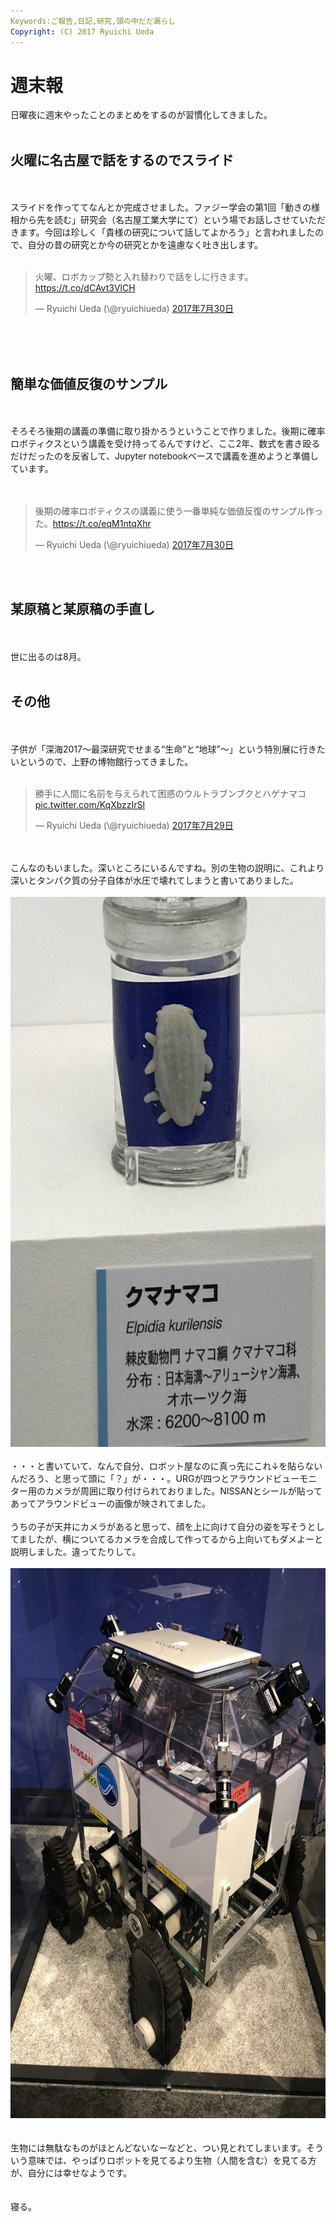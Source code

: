 ```yaml
---
Keywords:ご報告,日記,研究,頭の中だだ漏らし
Copyright: (C) 2017 Ryuichi Ueda
---
```


# 週末報
日曜夜に週末やったことのまとめをするのが習慣化してきました。<br />
<br />
<h2>火曜に名古屋で話をするのでスライド</h2><br />
<br />
スライドを作っててなんとか完成させました。ファジー学会の第1回「動きの様相から先を読む」研究会（名古屋工業大学にて）という場でお話しさせていただきます。今回は珍しく「貴様の研究について話してよかろう」と言われましたので、自分の昔の研究とか今の研究とかを遠慮なく吐き出します。<br />
<br />
<blockquote class="twitter-tweet" data-lang="ja"><p lang="ja" dir="ltr">火曜、ロボカップ勢と入れ替わりで話をしに行きます。<a href="https://t.co/dCAvt3VlCH">https://t.co/dCAvt3VlCH</a></p>&mdash; Ryuichi Ueda (\@ryuichiueda) <a href="https://twitter.com/ryuichiueda/status/891655161570918401">2017年7月30日</a></blockquote> <script async src="//platform.twitter.com/widgets.js" charset="utf-8"></script><br />
<br />
<br />
<h2>簡単な価値反復のサンプル</h2><br />
<br />
そろそろ後期の講義の準備に取り掛かろうということで作りました。後期に確率ロボティクスという講義を受け持ってるんですけど、ここ2年、数式を書き殴るだけだったのを反省して、Jupyter notebookベースで講義を進めようと準備しています。<br />
<br />
<br />
<blockquote class="twitter-tweet" data-lang="ja"><p lang="ja" dir="ltr">後期の確率ロボティクスの講義に使う一番単純な価値反復のサンプル作った。<a href="https://t.co/eqM1ntqXhr">https://t.co/eqM1ntqXhr</a></p>&mdash; Ryuichi Ueda (\@ryuichiueda) <a href="https://twitter.com/ryuichiueda/status/891658032362405888">2017年7月30日</a></blockquote> <script async src="//platform.twitter.com/widgets.js" charset="utf-8"></script><br />
<br />
<h2>某原稿と某原稿の手直し</h2><br />
<br />
世に出るのは8月。<br />
<br />
<h2>その他</h2><br />
<br />
子供が「深海2017～最深研究でせまる“生命”と“地球”～」という特別展に行きたいというので、上野の博物館行ってきました。<br />
<br />
<blockquote class="twitter-tweet" data-lang="ja"><p lang="ja" dir="ltr">勝手に人間に名前を与えられて困惑のウルトラブンブクとハゲナマコ <a href="https://t.co/KqXbzzIrSl">pic.twitter.com/KqXbzzIrSl</a></p>&mdash; Ryuichi Ueda (\@ryuichiueda) <a href="https://twitter.com/ryuichiueda/status/891283225003216896">2017年7月29日</a></blockquote> <script async src="//platform.twitter.com/widgets.js" charset="utf-8"></script><br />
<br />
こんなのもいました。深いところにいるんですね。別の生物の説明に、これより深いとタンパク質の分子自体が水圧で壊れてしまうと書いてありました。<br />
<br />
<a href="IMG_7811-e1501423422307.jpg"><img src="IMG_7811-e1501423422307-768x1024.jpg" alt="" width="660" height="880" class="aligncenter size-large wp-image-10046" /></a><br />
<br />
・・・と書いていて、なんで自分、ロボット屋なのに真っ先にこれ↓を貼らないんだろう、と思って頭に「？」が・・・。URGが四つとアラウンドビューモニター用のカメラが周囲に取り付けられておりました。NISSANとシールが貼ってあってアラウンドビューの画像が映されてました。<br />
<br />
うちの子が天井にカメラがあると思って、顔を上に向けて自分の姿を写そうとしてましたが、横についてるカメラを合成して作ってるから上向いてもダメよーと説明しました。違ってたりして。<br />
<br />
<a href="IMG_7829-e1501423559638.jpg"><img src="IMG_7829-e1501423559638-768x1024.jpg" alt="" width="660" height="880" class="aligncenter size-large wp-image-10047" /></a><br />
<br />
<br />
生物には無駄なものがほとんどないなーなどと、つい見とれてしまいます。そういう意味では、やっぱりロボットを見てるより生物（人間を含む）を見てる方が、自分には幸せなようです。<br />
<br />
<br />
寝る。
